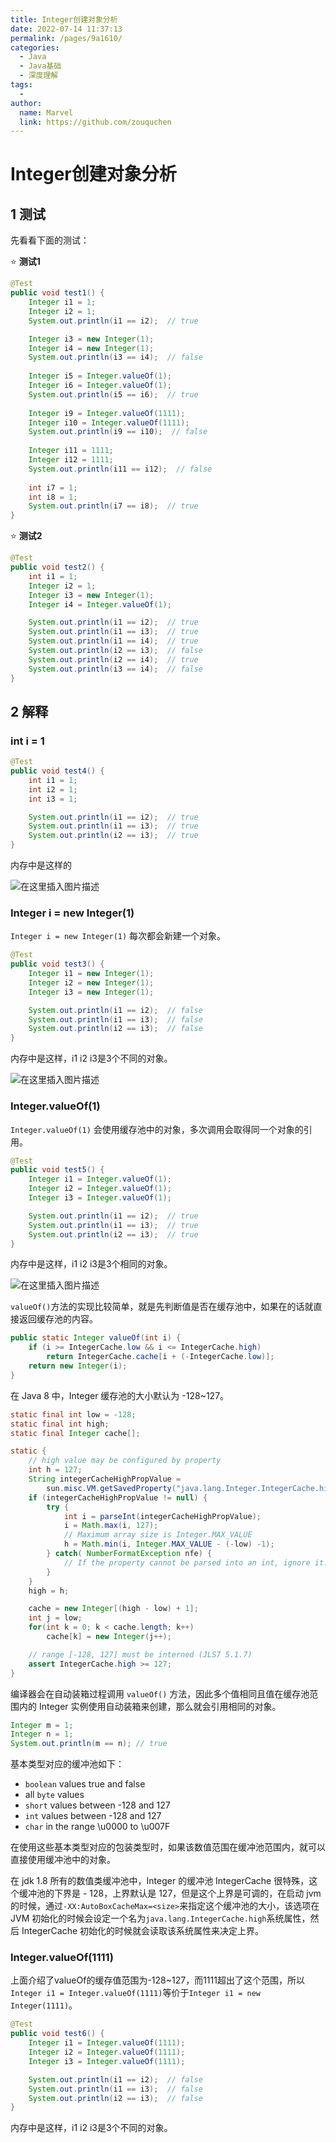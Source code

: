 ```yaml
---
title: Integer创建对象分析
date: 2022-07-14 11:37:13
permalink: /pages/9a1610/
categories:
  - Java
  - Java基础
  - 深度理解
tags:
  - 
author: 
  name: Marvel
  link: https://github.com/zouquchen
---
```

# Integer创建对象分析

## 1 测试
先看看下面的测试：

⭐ **测试1**
```java
@Test
public void test1() {
    Integer i1 = 1;
    Integer i2 = 1;
    System.out.println(i1 == i2);  // true

    Integer i3 = new Integer(1);
    Integer i4 = new Integer(1);
    System.out.println(i3 == i4);  // false
	
	Integer i5 = Integer.valueOf(1);
    Integer i6 = Integer.valueOf(1);
    System.out.println(i5 == i6);  // true
    
    Integer i9 = Integer.valueOf(1111);
    Integer i10 = Integer.valueOf(1111);
    System.out.println(i9 == i10);  // false
    
    Integer i11 = 1111;
    Integer i12 = 1111;
    System.out.println(i11 == i12);  // false
    
    int i7 = 1;
    int i8 = 1;
    System.out.println(i7 == i8);  // true
}
```

⭐ **测试2**

```java
@Test
public void test2() {
    int i1 = 1;
    Integer i2 = 1;
    Integer i3 = new Integer(1);
    Integer i4 = Integer.valueOf(1);

    System.out.println(i1 == i2);  // true
    System.out.println(i1 == i3);  // true
    System.out.println(i1 == i4);  // true
    System.out.println(i2 == i3);  // false
    System.out.println(i2 == i4);  // true
    System.out.println(i3 == i4);  // false
}
```
## 2 解释
### int i = 1
```java
@Test
public void test4() {
    int i1 = 1;
    int i2 = 1;
    int i3 = 1;

    System.out.println(i1 == i2);  // true
    System.out.println(i1 == i3);  // true
    System.out.println(i2 == i3);  // true
}
```
内存中是这样的

![在这里插入图片描述](https://raw.githubusercontent.com/zouquchen/Images/main/imgs/7aed34e2a66f4086924e9ac24e239232.png)

### Integer i = new Integer(1)

`Integer i = new Integer(1)` 每次都会新建一个对象。

```java
@Test
public void test3() {
    Integer i1 = new Integer(1);
    Integer i2 = new Integer(1);
    Integer i3 = new Integer(1);

    System.out.println(i1 == i2);  // false
    System.out.println(i1 == i3);  // false
    System.out.println(i2 == i3);  // false
}
```

内存中是这样，i1 i2 i3是3个不同的对象。

![在这里插入图片描述](https://raw.githubusercontent.com/zouquchen/Images/main/imgs/7834f23e6f7544abb555621c2f046ce1.png)

### Integer.valueOf(1)
`Integer.valueOf(1)` 会使用缓存池中的对象，多次调用会取得同一个对象的引用。

```java
@Test
public void test5() {
    Integer i1 = Integer.valueOf(1);
    Integer i2 = Integer.valueOf(1);
    Integer i3 = Integer.valueOf(1);

    System.out.println(i1 == i2);  // true
    System.out.println(i1 == i3);  // true
    System.out.println(i2 == i3);  // true
}
```
内存中是这样，i1 i2 i3是3个相同的对象。

![在这里插入图片描述](https://raw.githubusercontent.com/zouquchen/Images/main/imgs/0a6c5d477e8a49baa33e94f3b2808eef.png)

`valueOf()`方法的实现比较简单，就是先判断值是否在缓存池中，如果在的话就直接返回缓存池的内容。

```java
public static Integer valueOf(int i) {
    if (i >= IntegerCache.low && i <= IntegerCache.high)
        return IntegerCache.cache[i + (-IntegerCache.low)];
    return new Integer(i);
}
```
在 Java 8 中，Integer 缓存池的大小默认为 -128~127。

```java
static final int low = -128;
static final int high;
static final Integer cache[];

static {
    // high value may be configured by property
    int h = 127;
    String integerCacheHighPropValue =
        sun.misc.VM.getSavedProperty("java.lang.Integer.IntegerCache.high");
    if (integerCacheHighPropValue != null) {
        try {
            int i = parseInt(integerCacheHighPropValue);
            i = Math.max(i, 127);
            // Maximum array size is Integer.MAX_VALUE
            h = Math.min(i, Integer.MAX_VALUE - (-low) -1);
        } catch( NumberFormatException nfe) {
            // If the property cannot be parsed into an int, ignore it.
        }
    }
    high = h;

    cache = new Integer[(high - low) + 1];
    int j = low;
    for(int k = 0; k < cache.length; k++)
        cache[k] = new Integer(j++);

    // range [-128, 127] must be interned (JLS7 5.1.7)
    assert IntegerCache.high >= 127;
}
```


编译器会在自动装箱过程调用 `valueOf()` 方法，因此多个值相同且值在缓存池范围内的 Integer 实例使用自动装箱来创建，那么就会引用相同的对象。

```java
Integer m = 1;
Integer n = 1;
System.out.println(m == n); // true
```
基本类型对应的缓冲池如下：


- `boolean` values true and false
- all `byte` values
- `short` values between -128 and 127
- `int` values between -128 and 127
- `char` in the range \u0000 to \u007F

在使用这些基本类型对应的包装类型时，如果该数值范围在缓冲池范围内，就可以直接使用缓冲池中的对象。

在 jdk 1.8 所有的数值类缓冲池中，Integer 的缓冲池 IntegerCache 很特殊，这个缓冲池的下界是 - 128，上界默认是 127，但是这个上界是可调的，在启动 jvm 的时候，通过` -XX:AutoBoxCacheMax=<size> `来指定这个缓冲池的大小，该选项在 JVM 初始化的时候会设定一个名为`java.lang.IntegerCache.high`系统属性，然后 IntegerCache 初始化的时候就会读取该系统属性来决定上界。

### Integer.valueOf(1111)
上面介绍了valueOf的缓存值范围为-128~127，而1111超出了这个范围，所以`Integer i1 = Integer.valueOf(1111)`等价于`Integer i1 = new Integer(1111)`。
```java
@Test
public void test6() {
    Integer i1 = Integer.valueOf(1111);
    Integer i2 = Integer.valueOf(1111);
    Integer i3 = Integer.valueOf(1111);

    System.out.println(i1 == i2);  // false
    System.out.println(i1 == i3);  // false
    System.out.println(i2 == i3);  // false
}
```
内存中是这样，i1 i2 i3是3个不同的对象。